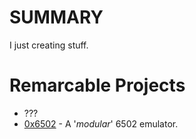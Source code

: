# SUMMARY
I just creating stuff. 

# Remarcable Projects
- ???
- [0x6502](https://github.com/sebiTCR/0x6502) - A '*modular*' 6502 emulator.
